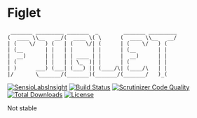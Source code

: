 # Figlet
	 _______ _________ _______  _        _______ _________
	(  ____ \\__   __/(  ____ \( \      (  ____ \\__   __/
	| (    \/   ) (   | (    \/| (      | (    \/   ) (
	| (__       | |   | |      | |      | (__       | |
	|  __)      | |   | | ____ | |      |  __)      | |
	| (         | |   | | \_  )| |      | (         | |
	| )      ___) (___| (___) || (____/\| (____/\   | |
	|/       \_______/(_______)(_______/(_______/   )_(

[![SensioLabsInsight](https://insight.sensiolabs.com/projects/4ff60a14-e810-493e-9997-c77d99ffcd32/mini.png)](https://insight.sensiolabs.com/projects/4ff60a14-e810-493e-9997-c77d99ffcd32)
[![Build Status](https://scrutinizer-ci.com/g/povils/figlet/badges/build.png?b=master)](https://scrutinizer-ci.com/g/povils/figlet/build-status/master)
[![Scrutinizer Code Quality](https://scrutinizer-ci.com/g/povils/figlet/badges/quality-score.png?b=master)](https://scrutinizer-ci.com/g/povils/figlet/?branch=master)
[![Total Downloads](https://poser.pugx.org/povils/figlet/downloads)](https://packagist.org/packages/povils/figlet)
[![License](https://poser.pugx.org/povils/figlet/license)](https://packagist.org/packages/povils/figlet)

Not stable

